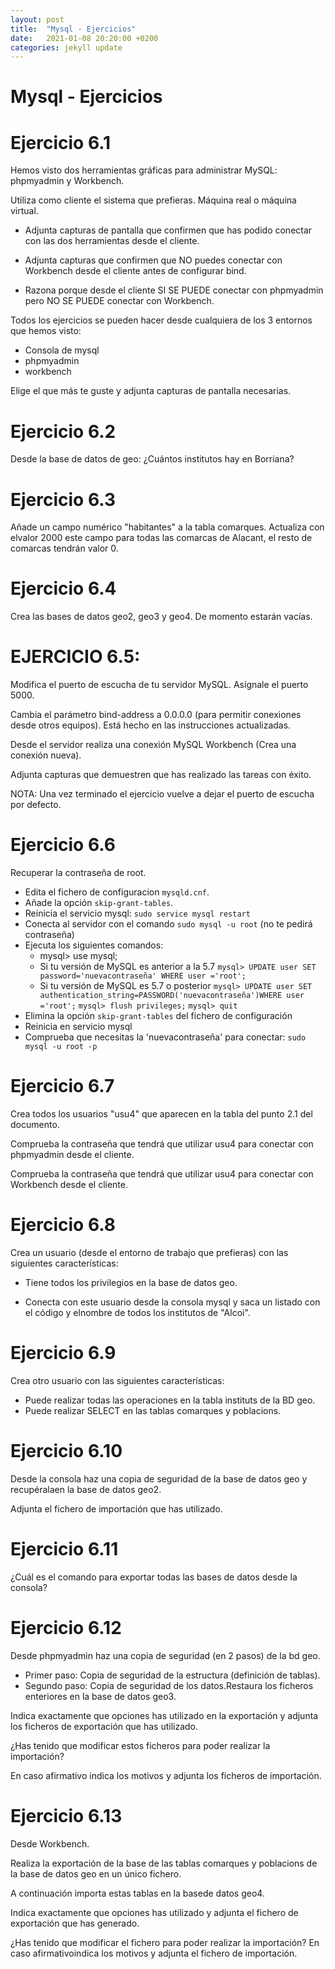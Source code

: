 ```yaml
---
layout: post
title:  "Mysql - Ejercicios"
date:   2021-01-08 20:20:00 +0200
categories: jekyll update
---
```


# Mysql - Ejercicios

# Ejercicio 6.1

Hemos visto dos herramientas gráficas para administrar MySQL: phpmyadmin y Workbench.

Utiliza como cliente el sistema que prefieras. Máquina real o máquina virtual.

- Adjunta capturas de pantalla que confirmen que has podido  conectar con  las dos herramientas desde el cliente.

- Adjunta capturas que confirmen que  NO  puedes conectar con Workbench desde el cliente antes de configurar bind.

- Razona porque desde el cliente SI SE PUEDE conectar con phpmyadmin pero NO SE PUEDE conectar con Workbench.

Todos los ejercicios se pueden hacer desde cualquiera de los 3 entornos que hemos visto:

- Consola de mysql
- phpmyadmin
- workbench

 Elige el que más te guste y adjunta capturas de pantalla necesarias.

# Ejercicio 6.2

Desde la base de datos de geo: ¿Cuántos institutos hay en Borriana?

# Ejercicio 6.3

Añade un campo numérico "habitantes" a la tabla  comarques. Actualiza con elvalor 2000 este campo para todas las comarcas de Alacant, el resto de comarcas tendrán valor 0.

# Ejercicio 6.4 

Crea las bases de datos geo2, geo3 y geo4. De momento estarán vacías.

# EJERCICIO 6.5:

Modifica el puerto de escucha de tu servidor MySQL. Asígnale el puerto 5000.

Cambia el parámetro bind-address a 0.0.0.0 (para permitir conexiones desde otros equipos). Está hecho en las instrucciones actualizadas.

Desde el servidor realiza una conexión MySQL Workbench (Crea una conexión nueva).

Adjunta capturas que demuestren que has realizado las tareas con éxito.

NOTA: Una vez terminado el ejercicio vuelve a dejar el puerto de escucha por defecto.

# Ejercicio 6.6

Recuperar la contraseña de root.

- Edita el fichero de configuracion `mysqld.cnf`.
- Añade la opción `skip-grant-tables`.
- Reinicia el servicio mysql: `sudo service mysql restart`
- Conecta al servidor con el comando `sudo mysql -u root` (no te pedirá contraseña)
- Ejecuta los siguientes comandos:
    - mysql> use mysql;
    - Si tu versión de MySQL es anterior a la 5.7
`mysql> UPDATE user SET password='nuevacontraseña' WHERE user ='root';`
    - Si tu versión de MySQL es 5.7 o posterior
`mysql> UPDATE user SET authentication_string=PASSWORD('nuevacontraseña')WHERE user ='root';`
`mysql> flush privileges;`
`mysql> quit`
- Elimina la opción `skip-grant-tables` del fichero de configuración
- Reinicia en servicio mysql
- Comprueba que necesitas la 'nuevacontraseña' para conectar: `sudo mysql -u root -p`

# Ejercicio 6.7

Crea  todos los  usuarios  "usu4"  que aparecen  en  la tabla del  punto  2.1  del documento.

Comprueba la contraseña que tendrá que utilizar usu4 para conectar con phpmyadmin desde el cliente.

Comprueba la contraseña que tendrá que utilizar  usu4  para conectar con Workbench desde el cliente.

# Ejercicio 6.8

Crea un usuario (desde el entorno de trabajo que prefieras) con las siguientes características:

- Tiene todos los privilegios en la base de datos geo.

- Conecta con este usuario desde la consola mysql y saca un listado con el código y elnombre de todos los institutos de "Alcoi".

# Ejercicio 6.9

 Crea otro usuario con las siguientes características:
 
 - Puede realizar todas las operaciones en la tabla instituts de la BD geo.
 - Puede realizar SELECT en las tablas comarques y poblacions.

# Ejercicio 6.10
 
 Desde la consola haz una copia de seguridad de la base de datos geo y recupéralaen la base de datos geo2.
 
 Adjunta el fichero de importación que has utilizado.
 
# Ejercicio 6.11
 
 ¿Cuál es el comando para exportar todas las bases de datos desde la consola?
 
# Ejercicio 6.12
 
 Desde phpmyadmin haz una copia de seguridad (en 2 pasos) de la bd geo.
 
 - Primer paso: Copia de seguridad de la estructura (definición de tablas).
 - Segundo paso: Copia de seguridad de los datos.Restaura los ficheros enteriores en la base de datos geo3.
 
 Indica exactamente que opciones has utilizado en la exportación y adjunta los ficheros de exportación que has utilizado.
 
 ¿Has tenido que modificar estos ficheros para poder realizar la importación?
 
 En caso afirmativo indica los motivos y adjunta los ficheros de importación.
 
# Ejercicio 6.13
 
 Desde Workbench.
 
 Realiza la exportación de la base de las tablas  comarques  y poblacions de la base de datos geo en un único fichero.
 
 A continuación importa estas tablas en la basede datos geo4.
 
 Indica exactamente que opciones has utilizado y adjunta el fichero de exportación que has generado.
 
 ¿Has tenido que modificar el fichero para poder realizar la importación? En caso afirmativoindica los motivos y adjunta el fichero de importación.